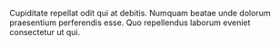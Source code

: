 Cupiditate repellat odit qui at debitis. Numquam beatae unde dolorum praesentium perferendis esse. Quo repellendus laborum eveniet consectetur ut qui.
